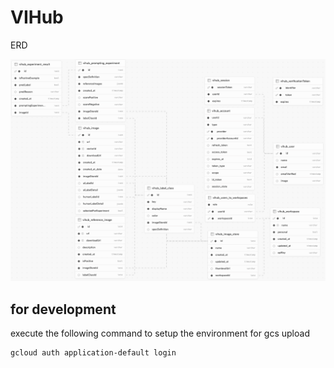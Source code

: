 # VIHub

ERD

![](./public/erd.png)

## for development

execute the following command to setup the environment for gcs upload

```sh
gcloud auth application-default login
```
